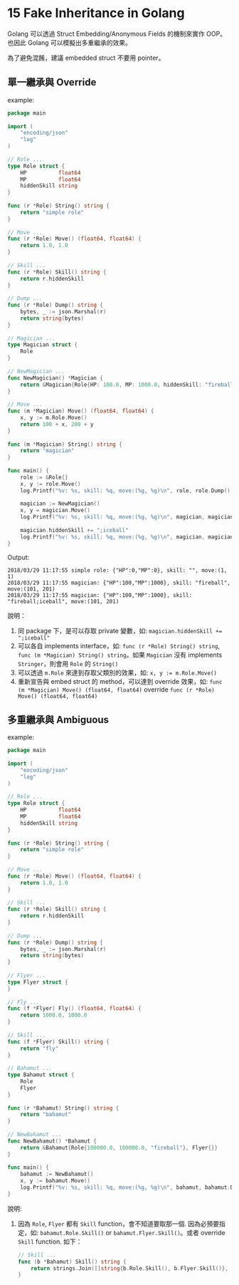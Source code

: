 # 15 Fake Inheritance in Golang
  
  
Golang 可以透過 Struct Embedding/Anonymous Fields 的機制來實作 OOP。也因此 Golang 可以模擬出多重繼承的效果。
  
為了避免混餚，建議 embedded struct 不要用 pointer。
  
## 單一繼承與 Override
  
  
example:
  
```go
package main
  
import (
    "encoding/json"
    "log"
)
  
// Role ...
type Role struct {
    HP          float64
    MP          float64
    hiddenSkill string
}
  
func (r *Role) String() string {
    return "simple role"
}
  
// Move ...
func (r *Role) Move() (float64, float64) {
    return 1.0, 1.0
}
  
// Skill ...
func (r *Role) Skill() string {
    return r.hiddenSkill
}
  
// Dump ...
func (r *Role) Dump() string {
    bytes, _ := json.Marshal(r)
    return string(bytes)
}
  
// Magician ...
type Magician struct {
    Role
}
  
// NewMagician ...
func NewMagician() *Magician {
    return &Magician{Role{HP: 100.0, MP: 1000.0, hiddenSkill: "fireball"}}
}
  
// Move ...
func (m *Magician) Move() (float64, float64) {
    x, y := m.Role.Move()
    return 100 + x, 200 + y
}
  
func (m *Magician) String() string {
    return "magician"
}
  
func main() {
    role := &Role{}
    x, y := role.Move()
    log.Printf("%v: %s, skill: %q, move:(%g, %g)\n", role, role.Dump(), role.Skill(), x, y)
  
    magician := NewMagician()
    x, y = magician.Move()
    log.Printf("%v: %s, skill: %q, move:(%g, %g)\n", magician, magician.Dump(), magician.Skill(), x, y)
  
    magician.hiddenSkill += ";iceball"
    log.Printf("%v: %s, skill: %q, move:(%g, %g)\n", magician, magician.Dump(), magician.Skill(), x, y)
}
```
  
Output:
  
```text
2018/03/29 11:17:55 simple role: {"HP":0,"MP":0}, skill: "", move:(1, 1)
2018/03/29 11:17:55 magician: {"HP":100,"MP":1000}, skill: "fireball", move:(101, 201)
2018/03/29 11:17:55 magician: {"HP":100,"MP":1000}, skill: "fireball;iceball", move:(101, 201)
```
  
說明：
  
1. 同 package 下，是可以存取 private 變數，如: `magician.hiddenSkill += ";iceball"`
1. 可以各自 implements interface，如: `func (r *Role) String() string`, `func (m *Magician) String() string`。如果 `Magician` 沒有 implements `Stringer`，則會用 `Role` 的 `String()`
1. 可以透過 `m.Role` 來達到存取父類別的效果，如: `x, y := m.Role.Move()`
1. 重新宣告與 embed struct 的 method，可以達到 override 效果，如: `func (m *Magician) Move() (float64, float64)` override `func (r *Role) Move() (float64, float64)`
  
## 多重繼承與 Ambiguous
  
  
example:
  
```go
package main
  
import (
    "encoding/json"
    "log"
)
  
// Role ...
type Role struct {
    HP          float64
    MP          float64
    hiddenSkill string
}
  
func (r *Role) String() string {
    return "simple role"
}
  
// Move ...
func (r *Role) Move() (float64, float64) {
    return 1.0, 1.0
}
  
// Skill ...
func (r *Role) Skill() string {
    return r.hiddenSkill
}
  
// Dump ...
func (r *Role) Dump() string {
    bytes, _ := json.Marshal(r)
    return string(bytes)
}
  
// Flyer ...
type Flyer struct {
}
  
// Fly ...
func (f *Flyer) Fly() (float64, float64) {
    return 1000.0, 1000.0
}
  
// Skill ...
func (f *Flyer) Skill() string {
    return "fly"
}
  
// Bahamut ...
type Bahamut struct {
    Role
    Flyer
}
  
func (r *Bahamut) String() string {
    return "bahamut"
}
  
// NewBahamut ...
func NewBahamut() *Bahamut {
    return &Bahamut{Role{100000.0, 100000.0, "fireball"}, Flyer{}}
}
  
func main() {
    bahamut := NewBahamut()
    x, y := bahamut.Move()
    log.Printf("%v: %s, skill: %q, move:(%g, %g)\n", bahamut, bahamut.Dump(), bahamut.Skill(), x, y) // error: ambiguous selector bahamut.Skill
}
```
  
說明:
  
1. 因為 `Role`, `Flyer` 都有 `Skill` function，會不知道要取那一個. 因為必預要指定，如: `bahamut.Role.Skill()` or `bahamut.Flyer.Skill()`。或者 override `Skill` function. 如下：
  
    ```go
    // Skill ...
    func (b *Bahamut) Skill() string {
        return strings.Join([]string{b.Role.Skill(), b.Flyer.Skill()}, ";")
    }
    ```
  